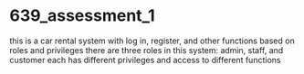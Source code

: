 # 639_assessment_1

this is a car rental system 
with log in, register, and other functions based on roles and privileges 
there are three roles in this system: admin, staff, and customer 
each has different privileges and access to different functions 


